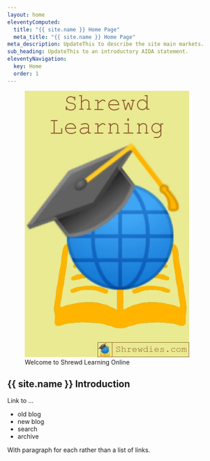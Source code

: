 ```yaml
---
layout: home
eleventyComputed:
  title: "{{ site.name }} Home Page"
  meta_title: "{{ site.name }} Home Page"
meta_description: UpdateThis to describe the site main markets.
sub_heading: UpdateThis to an introductory AIDA statement.
eleventyNavigation:
  key: Home
  order: 1
---
```

<figure class="inner">
<img src="images/shrewdies-com-welcome.webp" alt="Welcome to Shrewd Learning Online"  width="377" height="610">
  <figcaption>Welcome to Shrewd Learning Online</figcaption>
</figure>

## {{ site.name }} Introduction

Link to ...
- old blog
- new blog
- search
- archive

With paragraph for each rather than a list of links.
